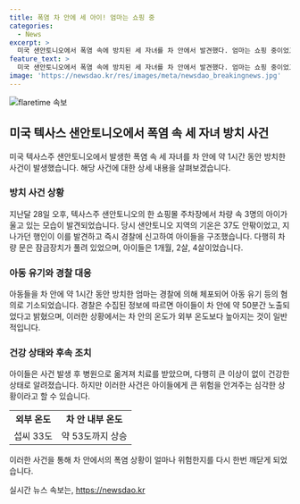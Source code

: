 ```yaml
---
title: 폭염 차 안에 세 아이! 엄마는 쇼핑 중
categories:
  - News
excerpt: >
  미국 샌안토니오에서 폭염 속에 방치된 세 자녀를 차 안에서 발견했다. 엄마는 쇼핑 중이었고, 아이들은 1개월, 2살, 4살이었다. 지나가던 행인이 경찰에 신고해 50분 동안 차 안에 있었다. 외부 온도가 33도일 때 차 안은 1시간이 지나면 53도까지 올라갈 수 있다고 전해졌다. 아이들은 건강에 이상이 없어 보였지만, 엄마는 아동 유기 혐의로 체포됐다. 경찰은 엄마가 얼마나 오랫동안 자리를 비웠는지 조사 중이다.
feature_text: >
  미국 샌안토니오에서 폭염 속에 방치된 세 자녀를 차 안에서 발견했다. 엄마는 쇼핑 중이었고, 아이들은 1개월, 2살, 4살이었다. 지나가던 행인이 경찰에 신고해 50분 동안 차 안에 있었다. 외부 온도가 33도일 때 차 안은 1시간이 지나면 53도까지 올라갈 수 있다고 전해졌다. 아이들은 건강에 이상이 없어 보였지만, 엄마는 아동 유기 혐의로 체포됐다. 경찰은 엄마가 얼마나 오랫동안 자리를 비웠는지 조사 중이다.
image: 'https://newsdao.kr/res/images/meta/newsdao_breakingnews.jpg'
---
```


<p><img src="https://newsdao.kr/res/images/meta/newsdao_breakingnews.jpg" alt="flaretime 속보" /></p>

<h2 data-ke-size="size26">미국 텍사스 샌안토니오에서 폭염 속 세 자녀 방치 사건</h2>

<p data-ke-size="size16">미국 텍사스주 샌안토니오에서 발생한 폭염 속 세 자녀를 차 안에 약 1시간 동안 방치한 사건이 발생했습니다. 해당 사건에 대한 상세 내용을 살펴보겠습니다.</p>

<h3>방치 사건 상황</h3>

<p data-ke-size="size16">지난달 28일 오후, 텍사스주 샌안토니오의 한 쇼핑몰 주차장에서 차량 속 3명의 아이가 울고 있는 모습이 발견되었습니다. 당시 샌안토니오 지역의 기온은 37도 안팎이었고, 지나가던 행인이 이를 발견하고 즉시 경찰에 신고하여 아이들을 구조했습니다. 다행히 차량 문은 잠금장치가 풀려 있었으며, 아이들은 1개월, 2살, 4살이었습니다.</p>

<h3>아동 유기와 경찰 대응</h3>

<p data-ke-size="size16">아동들을 차 안에 약 1시간 동안 방치한 엄마는 경찰에 의해 체포되어 아동 유기 등의 혐의로 기소되었습니다. 경찰은 수집된 정보에 따르면 아이들이 차 안에 약 50분간 노출되었다고 밝혔으며, 이러한 상황에서는 차 안의 온도가 외부 온도보다 높아지는 것이 일반적입니다.</p>

<h3>건강 상태와 후속 조치</h3>

<p data-ke-size="size16">아이들은 사건 발생 후 병원으로 옮겨져 치료를 받았으며, 다행히 큰 이상이 없이 건강한 상태로 알려졌습니다. 하지만 이러한 사건은 아이들에게 큰 위험을 안겨주는 심각한 상황이라고 할 수 있습니다.</p>

<table>
    <tr>
        <td style="text-align: center; height: 17px;"><b>외부 온도</b></td>
        <td style="text-align: center; height: 17px;"><b>차 안 내부 온도</b></td>
    </tr>
    <tr>
        <td style="text-align: center; height: 17px;">섭씨 33도</td>
        <td style="text-align: center; height: 17px;">약 53도까지 상승</td>
    </tr>
</table>

<p data-ke-size="size16">이러한 사건을 통해 차 안에서의 폭염 상황이 얼마나 위험한지를 다시 한번 깨닫게 되었습니다.</p>
실시간 뉴스 속보는, <a href="https://newsdao.kr" rel="dofollow">https://newsdao.kr</a>


